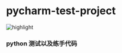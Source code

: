 # pycharm-test-project

![highlight](https://github.com/XHS-12302/pycharm-test-project/blob/master/resource/timg.jpeg )

### python 测试以及练手代码
